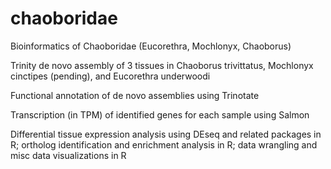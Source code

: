 # chaoboridae
Bioinformatics of Chaoboridae (Eucorethra, Mochlonyx, Chaoborus)

Trinity de novo assembly of 3 tissues in Chaoborus trivittatus, Mochlonyx cinctipes (pending), and Eucorethra underwoodi 

Functional annotation of de novo assemblies using Trinotate

Transcription (in TPM) of identified genes for each sample using Salmon 

Differential tissue expression analysis using DEseq and related packages in R; ortholog identification and enrichment analysis in R; data wrangling and misc data visualizations in R 
